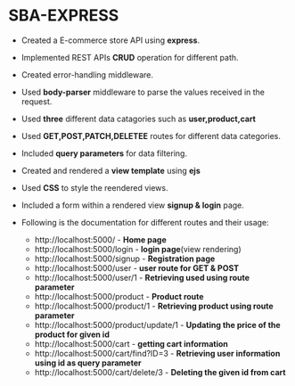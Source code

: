 # SBA-EXPRESS
- Created a E-commerce store API using **express**.
- Implemented REST APIs **CRUD** operation for different path.
- Created error-handling middleware.
- Used **body-parser** middleware to parse the values received in the request.
- Used **three** different data catagories such as **user,product,cart**
- Used **GET,POST,PATCH,DELETEE** routes for different data categories.
- Included **query parameters** for data filtering.
- Created and rendered a **view template** using **ejs**
- Used **CSS** to style the reendered views.
- Included a form within a rendered view **signup & login** page.

- Following is the documentation for different routes and their usage:
  * http://localhost:5000/ - **Home page**
  * http://localhost:5000/login  - **login page**(view rendering)
  * http://localhost:5000/signup - **Registration page**
  * http://localhost:5000/user - **user route for GET & POST**
  * http://localhost:5000/user/1 - **Retrieving used using route parameter**
  * http://localhost:5000/product - **Product route**
  * http://localhost:5000/product/1 - **Retrieving product using route parameter**
  * http://localhost:5000/product/update/1 - **Updating the price of the product for given id**
  * http://localhost:5000/cart - **getting cart information**
  * http://localhost:5000/cart/find?ID=3 - **Retrieving user information using id as query parameter**
  -  http://localhost:5000/cart/delete/3 -
  **Deleting the given id from cart**
  
